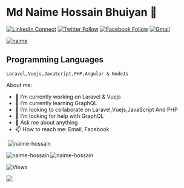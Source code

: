 # Md Naime Hossain Bhuiyan 👋

[![LinkedIn Connect](https://img.shields.io/badge/%20-Connect-black?color=14171A&labelColor=212121&logo=linkedin&logoColor=ffffff)](https://www.linkedin.com/in/naime-hossain-a604a6107/)
[![Twitter Follow](https://img.shields.io/badge/%20-Connect-black?color=14171A&labelColor=1976d2&logo=twitter&logoColor=ffffff)](https://twitter.com/NaimeBhuiyan)
[![Facebook Follow](https://img.shields.io/badge/%20-Connect-black?color=14171A&labelColor=1976d2&logo=facebook&logoColor=ffffff)](https://www.facebook.com/naime.hossain.3)
[![Gmail](https://img.shields.io/badge/%20-Send%20Mail-black?color=14171A&labelColor=ef5350&logo=gmail&logoColor=ffffff)](mailto:naime.hossain93@gmail.com?subject=From%20GitHub&body=Hi,%20there.%20Found%20you%20from%20GitHub.)

 <p align="left"> <a href="https://twitter.com/NaimeBhuiyan" target="blank"><img src="https://img.shields.io/twitter/follow/NaimeBhuiyan?logo=twitter&style=for-the-badge" alt="naime" /></a> </p>

## Programming Languages

```
Laravel,Vuejs,JavaScript,PHP,Angular & NodeJs
```

About me:

- 🔭 I’m currently working on Laravel & Vuejs
- 🌱 I’m currently learning GraphQL
- 👯 I’m looking to collaborate on Laravel,Vuejs,JavaScript And PHP
- 🤔 I’m looking for help with GraphQL
- 💬 Ask me about anything
- 📫 How to reach me: Email, Facebook



<p>&nbsp;<img align="center" src="https://github-readme-stats.vercel.app/api?username=naime-hossain&show_icons=true&locale=en" alt="naime-hossain" /></p>

<p><img align="left" src="https://github-readme-stats.vercel.app/api/top-langs?username=naime-hossain&show_icons=true&locale=en&layout=compact" alt="naime-hossain" /></p>


<p><img align="center" src="https://github-readme-streak-stats.herokuapp.com/?user=naime-hossain&" alt="naime-hossain" /></p>

![Views](https://komarev.com/ghpvc/?username=naime-hossain)


<a href="https://wakatime.com"><img src="https://wakatime.com/share/@09f339fe-b596-490e-8763-8c0d80ae27e9/1b81b8e4-b4e7-4890-b537-ed198610a737.png" /></a>
